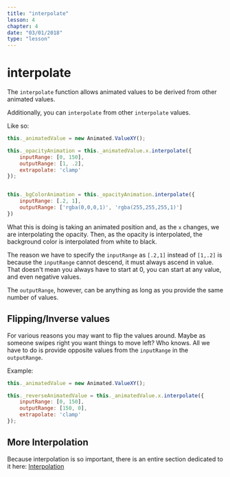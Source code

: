 ```yaml
---
title: "interpolate"
lesson: 4
chapter: 4
date: "03/01/2018"
type: "lesson"
---
```

# interpolate

The `interpolate` function allows animated values to be derived from other animated values.

Additionally, you can `interpolate` from other `interpolate` values.

Like so:

```js
this._animatedValue = new Animated.ValueXY();

this._opacityAnimation = this._animatedValue.x.interpolate({
	inputRange: [0, 150],
	outputRange: [1, .2],
	extrapolate: 'clamp'
});


this._bgColorAnimation = this._opacityAnimation.interpolate({
	inputRange: [.2, 1],
	outputRange: ['rgba(0,0,0,1)', 'rgba(255,255,255,1)']
})
```

What this is doing is taking an animated position and, as the `x` changes, we are interpolating the opacity. Then, as the opacity is interpolated, the background color is interpolated from white to black.

The reason we have to specify the `inputRange` as `[.2,1]` instead of `[1,.2]` is because the `inputRange` cannot descend, it must always ascend in value. That doesn't mean you always have to start at 0, you can start at any value, and even negative values.

The `outputRange`, however, can be anything as long as you provide the same number of values.

## Flipping/Inverse values

For various reasons you may want to flip the values around. Maybe as someone swipes right you want things to move left? Who knows. All we have to do is provide opposite values from the `inputRange` in the `outputRange`.

Example:

```js
this._animatedValue = new Animated.ValueXY();

this._reverseAnimatedValue = this._animatedValue.x.interpolate({
	inputRange: [0, 150],
	outputRange: [150, 0],
	extrapolate: 'clamp'
});

```


## More Interpolation

Because interpolation is so important, there is an entire section dedicated to it here: [Interpolation](../INTERPOLATION.md)
